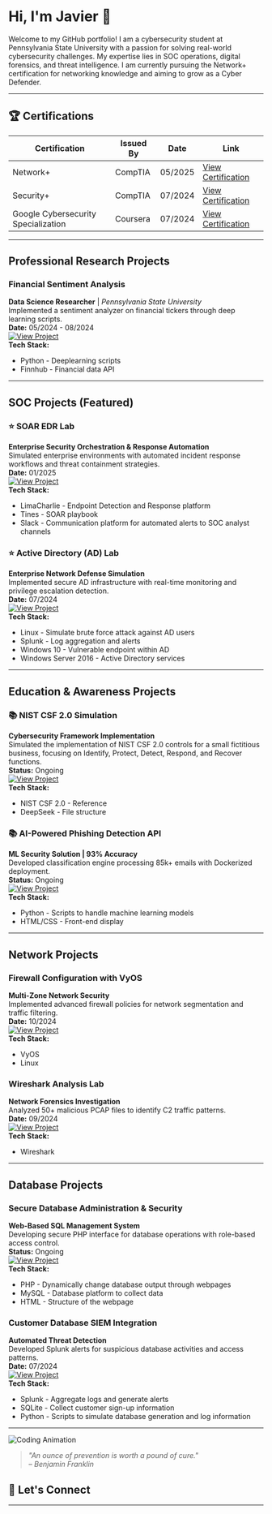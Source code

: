 # Hi, I'm Javier 👋  

Welcome to my GitHub portfolio! I am a cybersecurity student at Pennsylvania State University with a passion for solving real-world cybersecurity challenges. My expertise lies in SOC operations, digital forensics, and threat intelligence. I am currently pursuing the Network+ certification for networking knowledge and aiming to grow as a Cyber Defender.

---

## 🏆 Certifications
| Certification        | Issued By       | Date        | Link                      |
|----------------------|-----------------|-------------|---------------------------|
| Network+ | CompTIA | 05/2025 | [View Certification](https://www.credly.com/badges/896bc653-8d65-4b1d-8a54-a2628f645ced/public_url) |
| Security+            | CompTIA         | 07/2024     | [View Certification](https://www.credly.com/badges/5386daf1-dd5a-4637-a0f3-fbc3b5e3eaac/public_url) |
| Google Cybersecurity Specialization | Coursera     | 07/2024     | [View Certification](https://www.coursera.org/account/accomplishments/specialization/3KAZ2UT5LSAS) |

---

## **Professional Research Projects**

### Financial Sentiment Analysis
**Data Science Researcher** | *Pennsylvania State University*  
Implemented a sentiment analyzer on financial tickers through deep learning scripts.  
**Date:** 05/2024 - 08/2024  
[![View Project](https://img.shields.io/badge/View-Project-informational)](https://github.com/javo2002/finviz_fsa)    
**Tech Stack:**  
- Python - Deeplearning scripts
- Finnhub - Financial data API

---

## **SOC Projects (Featured)**  

### ⭐ SOAR EDR Lab  
**Enterprise Security Orchestration & Response Automation**  
Simulated enterprise environments with automated incident response workflows and threat containment strategies.  
**Date:** 01/2025  
[![View Project](https://img.shields.io/badge/View-Project-informational)](https://github.com/javo2002/SOAR-EDR)  
**Tech Stack:**  
- LimaCharlie - Endpoint Detection and Response platform
- Tines - SOAR playbook
- Slack - Communication platform for automated alerts to SOC analyst channels

### ⭐ Active Directory (AD) Lab  
**Enterprise Network Defense Simulation**  
Implemented secure AD infrastructure with real-time monitoring and privilege escalation detection.  
**Date:** 07/2024  
[![View Project](https://img.shields.io/badge/View-Project-informational)](https://github.com/javo2002/Active-Directory-Analysis)  
**Tech Stack:**  
- Linux - Simulate brute force attack against AD users
- Splunk - Log aggregation and alerts
- Windows 10 - Vulnerable endpoint within AD
- Windows Server 2016 - Active Directory services

---

## **Education & Awareness Projects**  

### 📚 NIST CSF 2.0 Simulation  
**Cybersecurity Framework Implementation**  
Simulated the implementation of NIST CSF 2.0 controls for a small fictitious business, focusing on Identify, Protect, Detect, Respond, and Recover functions.  
**Status:** Ongoing  
[![View Project](https://img.shields.io/badge/View-Project-informational)](https://github.com/javo2002/nist-csf-2.0-simulation)  
**Tech Stack:**  
- NIST CSF 2.0 - Reference
- DeepSeek - File structure

### 📚 AI-Powered Phishing Detection API  
**ML Security Solution | 93% Accuracy**  
Developed classification engine processing 85k+ emails with Dockerized deployment.  
**Status:** Ongoing  
[![View Project](https://img.shields.io/badge/View-Project-informational)](https://github.com/javo2002/AI-Powered-Phishing-Detection-API)  
**Tech Stack:**  
- Python - Scripts to handle machine learning models
- HTML/CSS - Front-end display

---

## **Network Projects**  

### Firewall Configuration with VyOS  
**Multi-Zone Network Security**  
Implemented advanced firewall policies for network segmentation and traffic filtering.  
**Date:** 10/2024  
[![View Project](https://img.shields.io/badge/View-Project-informational)](https://github.com/javo2002/Firewall-Configuration-VyOS)  
**Tech Stack:**  
- VyOS  
- Linux  

### Wireshark Analysis Lab  
**Network Forensics Investigation**  
Analyzed 50+ malicious PCAP files to identify C2 traffic patterns.  
**Date:** 09/2024  
[![View Project](https://img.shields.io/badge/View-Project-informational)](https://github.com/javo2002/Wireshark-Basics)  
**Tech Stack:**  
- Wireshark  

---

## **Database Projects**  

### Secure Database Administration & Security  
**Web-Based SQL Management System**  
Developing secure PHP interface for database operations with role-based access control.  
**Status:** Ongoing   
[![View Project](https://img.shields.io/badge/View-Project-informational)](https://github.com/javo2002/Database-Security-Webspace)  
**Tech Stack:**  
- PHP - Dynamically change database output through webpages
- MySQL - Database platform to collect data
- HTML - Structure of the webpage

### Customer Database SIEM Integration  
**Automated Threat Detection**  
Developed Splunk alerts for suspicious database activities and access patterns.  
**Date:** 07/2024  
[![View Project](https://img.shields.io/badge/View-Projects-informational)](https://github.com/javo2002/Customer-Database-SIEM-Analysis)  
**Tech Stack:**  
- Splunk - Aggregate logs and generate alerts
- SQLite - Collect customer sign-up information
- Python - Scripts to simulate database generation and log information

---

![Coding Animation](https://media.giphy.com/media/13HgwGsXF0aiGY/giphy.gif)
> *"An ounce of prevention is worth a pound of cure."*  
> *– Benjamin Franklin*

## 💬 Let's Connect 

---
